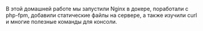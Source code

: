 В этой домашней работе мы запустили Nginx в докере, поработали с php-fpm, добавили статические файлы на сервере, а также изучили curl и многие полезные команды для консоли.